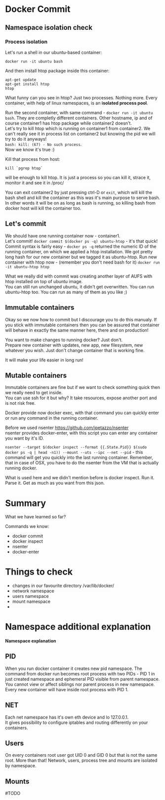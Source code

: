 # Docker Commit

## Namespace isolation check

### Process isolation

Let's run a shell in our ubuntu-based container:
```
docker run -it ubuntu bash
```
And then install htop package inside this container:   
```
apt-get update
apt-get install htop
htop
```
What funny can you see in htop? Just two processes. Nothing more. Every container, with help of linux namespaces, is an **isolated process pool**.
   
    
Run the second container, with same command - `docker run -it ubuntu bash`.
They are completly different containers. Other hostname, ip and of course container1 has htop package while container2 doesn't.  
Let's try to kill htop which is running on container1 from container2. We can't really see it in process list on container2 
but knowing the pid we will try to do it anyways!  
`bash: kill: (67) - No such process`.  
Now we know it's true :)  
  
Kill that process from host:   
```
kill `pgrep htop` 
``` 
will be enough to kill htop. It is just a process so you can kill it, strace it, monitor it and see it in /proc/

You can exit container2 by just pressing ctrl-D or `exit`, which will kill the bash shell and kill the container
as this was it's main purpose to serve bash. In other words it will be on as long as bash is running, so killing bash
from docker host will kill the container too.  

## Let's commit

We should have one running container now - container1.  
Let's commit! ```docker commit $(docker ps -q) ubuntu-htop``` - it's that quick!  
Commit syntax is fairly easy - `docker ps -q` returned the numeric ID of the running container, on which we applied  a htop installation.
We got pretty long hash for our new container but we tagged it as ubuntu-htop. Run new container with htop now - 
(remember you don't need bash for it) `docker run -it ubuntu-htop htop`  
  
What we really did with commit was creating another layer of AUFS with htop installed on top of ubuntu image.  
You can still run unchanged ubuntu, it didn't get overwritten. You can run ubuntu-htop too. You can run as many of 
them as you like ;)

## Immutable containers

Okay so we now how to commit but I discourage you to do this manualy. If you stick with immutable containers then you 
can be assured that container will behave in exactly the same manner here, there and on production!  
  
You want to make changes to running docker? Just don't.  
Prepare new container with updates, new app, new filesystem, new whatever you wish. Just don't change container that 
is working fine.  
  
It will make your life easier in long run!


## Mutable containers

Immutable containers are fine but if we want to check something quick then we really need to get inside.  
You can use ssh for it but why? It take resources, expose another port and is not risk free.  

Docker provide now docker exec, with that command you can quickly enter or run any command in the running container.

Before we used nsenter https://github.com/jpetazzo/nsenter  
nsenter provides docker-enter, with this script you can enter any container you want by it's ID.  
  

`nsenter --target $(docker inspect --format {{.State.Pid}} $(sudo docker ps -q | head -n1)) --mount --uts --ipc --net --pid` - this command will get you quickly into the last running container.  Remember, that in case of OSX, you have to do the nsenter from the VM that is actually running docker.
  
What is used here and we didn't mention before is docker inspect. Run it. Parse it. Get as much as you want from this json.  

  

# Summary
What we have learned so far?  

Commands we know:  

* docker commit
* docker inspect
* nsenter
* docker-enter
  

# Things to check

* changes in our favourite directory /var/lib/docker/
* network namespace
* users namespace
* mount namespace
* 

# Namespace additional explanation
#### Namespace explanation

## PID
When you run docker container it creates new pid namespace. The command from docker run becomes root process with 
two PIDs - PID 1 in just created namespace and ephemeral PID visible from parent namespace. 
You cannot view or affect siblings nor parent process in new namespace. 
Every new container will have inside root process with PID 1.

## NET
Each net namespace has it's own eth device and lo 127.0.0.1.  
It gives possibility to configure iptables and routing differently on your containers.

## Users
On every containers root user got UID 0 and GID 0 but that is not the same root.
More than that! Network, users, process tree and mounts are isolated by namespace. 

## Mounts
#TODO
